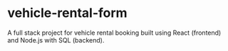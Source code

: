 # vehicle-rental-form
A full stack project for vehicle rental booking built using React (frontend) and Node.js with SQL (backend).

